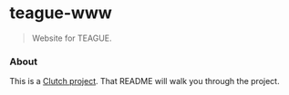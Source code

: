 teague-www
==========

> Website for TEAGUE.



### About
This is a [Clutch project](https://github.com/kitajchuk/clutch). That README will walk you through the project.
